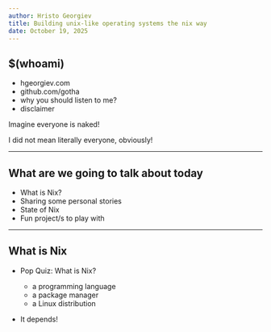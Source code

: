 ```yaml
---
author: Hristo Georgiev
title: Building unix-like operating systems the nix way
date: October 19, 2025
---
```


## $(whoami)

- hgeorgiev.com
- github.com/gotha
- why you should listen to me?
- disclaimer

<aside class="notes">
Imagine everyone is naked!

I did not mean literally everyone, obviously!
</aside>

---

## What are we going to talk about today 

- What is Nix?
- Sharing some personal stories 
- State of Nix
- Fun project/s to play with

---

## What is Nix 

- Pop Quiz: What is Nix?
    - a programming language 
    - a package manager 
    - a Linux distribution

- It depends!

